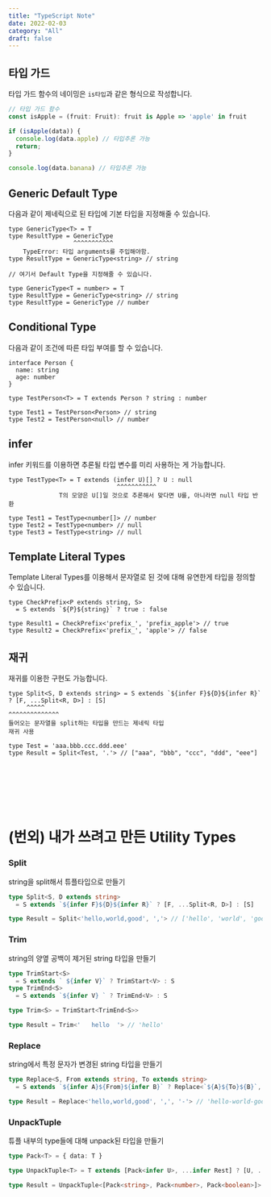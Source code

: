 ```yaml
---
title: "TypeScript Note"
date: 2022-02-03
category: "All"
draft: false
---
```


## 타입 가드  

타입 가드 함수의 네이밍은 `is타입`과 같은 형식으로 작성합니다.

  ```ts
  // 타입 가드 함수
  const isApple = (fruit: Fruit): fruit is Apple => 'apple' in fruit

  if (isApple(data)) {
    console.log(data.apple) // 타입추론 가능
    return;
  }

  console.log(data.banana) // 타입추론 가능
  ```   



## Generic Default Type

다음과 같이 제네릭으로 된 타입에 기본 타입을 지정해줄 수 있습니다.
    
  ```tsx
  type GenericType<T> = T
  type ResultType = GenericType
                    ^^^^^^^^^^^
      TypeError: 타입 arguments를 주입해야함.
  type ResultType = GenericType<string> // string
  
  // 여기서 Default Type을 지정해줄 수 있습니다.
  
  type GenericType<T = number> = T
  type ResultType = GenericType<string> // string
  type ResultType = GenericType // number
  ```
    
## Conditional Type

다음과 같이 조건에 따른 타입 부여를 할 수 있습니다.
    
  ```tsx
  interface Person {
    name: string
    age: number
  }
  
  type TestPerson<T> = T extends Person ? string : number
  
  type Test1 = TestPerson<Person> // string
  type Test2 = TestPerson<null> // number
  ```


## infer

infer 키워드를 이용하면 추론될 타입 변수를 미리 사용하는 게 가능합니다.
  
  ```tsx
  type TestType<T> = T extends (infer U)[] ? U : null
                                ^^^^^^^^^^^
                T의 모양은 U[]일 것으로 추론해서 맞다면 U를, 아니라면 null 타입 반환
  
  type Test1 = TestType<number[]> // number
  type Test2 = TestType<number> // null
  type Test3 = TestType<string> // null
  ```
    
## Template Literal Types

Template Literal Types를 이용해서 문자열로 된 것에 대해 유연한게 타입을 정의할 수 있습니다.
    
  ```tsx
  type CheckPrefix<P extends string, S>
    = S extends `${P}${string}` ? true : false
  
  type Result1 = CheckPrefix<'prefix_', 'prefix_apple'> // true
  type Result2 = CheckPrefix<'prefix_', 'apple'> // false
  ```
    
## 재귀

재귀를 이용한 구현도 가능합니다.
    
  ```tsx
  type Split<S, D extends string> = S extends `${infer F}${D}${infer R}` ? [F, ...Split<R, D>] : [S]
       ^^^^^                                                                   ^^^^^^^^^^^^^^
  들어오는 문자열을 split하는 타입을 만드는 제네릭 타입                                       재귀 사용
  
  type Test = 'aaa.bbb.ccc.ddd.eee'
  type Result = Split<Test, '.'> // ["aaa", "bbb", "ccc", "ddd", "eee"]
  
  ```

<br><br><br><br><br>

# (번외) 내가 쓰려고 만든 Utility Types

### Split  

string을 split해서 튜플타입으로 만들기
 
  ```ts
  type Split<S, D extends string>
    = S extends `${infer F}${D}${infer R}` ? [F, ...Split<R, D>] : [S]
  
  type Result = Split<'hello,world,good', ','> // ['hello', 'world', 'good']
  ```

### Trim

string의 양옆 공백이 제거된 string 타입을 만들기

  ```ts
  type TrimStart<S>
    = S extends ` ${infer V}` ? TrimStart<V> : S
  type TrimEnd<S>
    = S extends `${infer V} ` ? TrimEnd<V> : S
 
  type Trim<S> = TrimStart<TrimEnd<S>>
 
  type Result = Trim<'   hello  '> // 'hello'
  ```

### Replace

string에서 특정 문자가 변경된 string 타입을 만들기
  
  ```ts
  type Replace<S, From extends string, To extends string> 
    = S extends `${infer A}${From}${infer B}` ? Replace<`${A}${To}${B}`, From, To> : S

  type Result = Replace<'hello,world,good', ',', '-'> // 'hello-world-good'
  ```

### UnpackTuple

튜플 내부의 type들에 대해 unpack된 타입을 만들기

```ts
type Pack<T> = { data: T }

type UnpackTuple<T> = T extends [Pack<infer U>, ...infer Rest] ? [U, ...UnpackTuple<Rest>] : []

type Result = UnpackTuple<[Pack<string>, Pack<number>, Pack<boolean>]> // [string, number, boolean]
```

